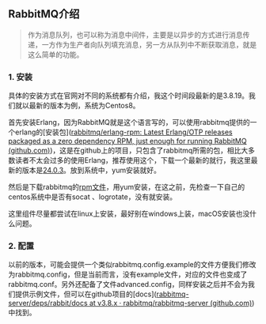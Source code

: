 ## RabbitMQ介绍

>  作为消息队列，也可以称为消息中间件，主要是以异步的方式进行消息传递，一方作为生产者向队列填充消息，另一方从队列中不断获取消息，就是这么简单的功能。

### 1. 安装

具体的安装方式在官网对不同的系统都有介绍，我这个时间段最新的是3.8.19。我们就以最新的版本为例，系统为Centos8。

首先安装Erlang，因为RabbitMQ就是这个语言写的，可以使用rabbitmq提供的一个erlang的[安装包]([rabbitmq/erlang-rpm: Latest Erlang/OTP releases packaged as a zero dependency RPM, just enough for running RabbitMQ (github.com)](https://github.com/rabbitmq/erlang-rpm))，这是在github上的项目，只包含了rabbitmq所需的包，相比大多数读者不太会过多的使用Erlang，推荐使用这个，下载一个最新的就行，我这里最新的版本是[24.0.3](https://github.com/rabbitmq/erlang-rpm/releases/tag/v24.0.3)。放到系统中，yum安装就好。

然后是下载rabbitmq的[rpm文件](https://github.com/rabbitmq/rabbitmq-server/releases/download/v3.8.19/rabbitmq-server-3.8.19-1.el8.noarch.rpm)，用yum安装，在这之前，先检查一下自己的centos系统中是否有socat 、logrotate，没有就安装。

这里组件尽量都尝试在linux上安装，最好别在windows上装，macOS安装也没什么问题。

### 2. 配置

以前的版本，可能会提供一个类似rabbitmq.config.example的文件方便我们修改为rabbitmq.config，但是当前而言，没有example文件，对应的文件也变成了rabbitmq.conf。另外还配备了文件advanced.config，同样安装之后并不会为我们提供示例文件，但可以在github项目的[docs]([rabbitmq-server/deps/rabbit/docs at v3.8.x · rabbitmq/rabbitmq-server (github.com)](https://github.com/rabbitmq/rabbitmq-server/tree/v3.8.x/deps/rabbit/docs))中找到。



